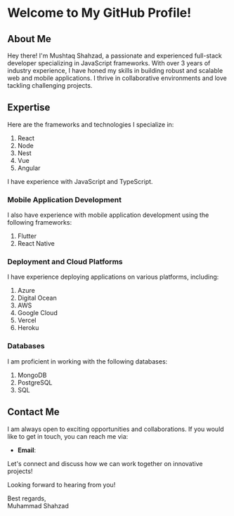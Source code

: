# Welcome to My GitHub Profile!

## About Me

Hey there! I'm Mushtaq Shahzad, a passionate and experienced full-stack developer specializing in JavaScript frameworks. With over 3 years of industry experience, I have honed my skills in building robust and scalable web and mobile applications. I thrive in collaborative environments and love tackling challenging projects.

## Expertise

Here are the frameworks and technologies I specialize in:

1. React
2. Node
3. Nest
4. Vue
5. Angular

I have experience with JavaScript and TypeScript.

### Mobile Application Development

I also have experience with mobile application development using the following frameworks:

1. Flutter
2. React Native

### Deployment and Cloud Platforms

I have experience deploying applications on various platforms, including:

1. Azure
2. Digital Ocean
3. AWS
4. Google Cloud
5. Vercel
6. Heroku

### Databases

I am proficient in working with the following databases:

1. MongoDB
2. PostgreSQL
3. SQL


## Contact Me

I am always open to exciting opportunities and collaborations. If you would like to get in touch, you can reach me via:

- **Email**: 


Let's connect and discuss how we can work together on innovative projects!

Looking forward to hearing from you!

Best regards,  
Muhammad Shahzad
